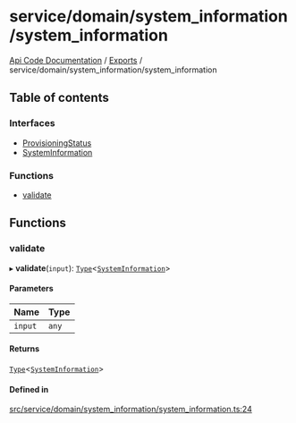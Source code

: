 # service/domain/system\_information/system\_information
 
[Api Code Documentation](../README.md) / [Exports](../modules.md) / service/domain/system\_information/system\_information

## Table of contents

### Interfaces

- [ProvisioningStatus](../interfaces/service_domain_system_information_system_information.ProvisioningStatus.md)
- [SystemInformation](../interfaces/service_domain_system_information_system_information.SystemInformation.md)

### Functions

- [validate](service_domain_system_information_system_information.md#validate)

## Functions

### validate

▸ **validate**(`input`): [`Type`](result.md#type)<[`SystemInformation`](../interfaces/service_domain_system_information_system_information.SystemInformation.md)\>

#### Parameters

| Name | Type |
| :------ | :------ |
| `input` | `any` |

#### Returns

[`Type`](result.md#type)<[`SystemInformation`](../interfaces/service_domain_system_information_system_information.SystemInformation.md)\>

#### Defined in

[src/service/domain/system_information/system_information.ts:24](https://github.com/openkfw/TruBudget/blob/4d7fd4be/api/src/service/domain/system_information/system_information.ts#L24)
